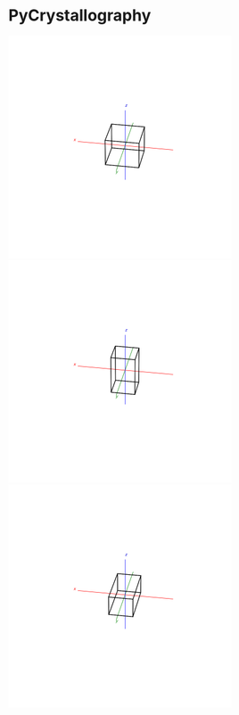 # PyCrystallography


<p float="left">
  <img src="Images/cube.gif" width="400" />
  <img src="Images/cuboid.gif" width="400" />
  <img src="Images/cuboid2.gif" width="400" />
</p>

